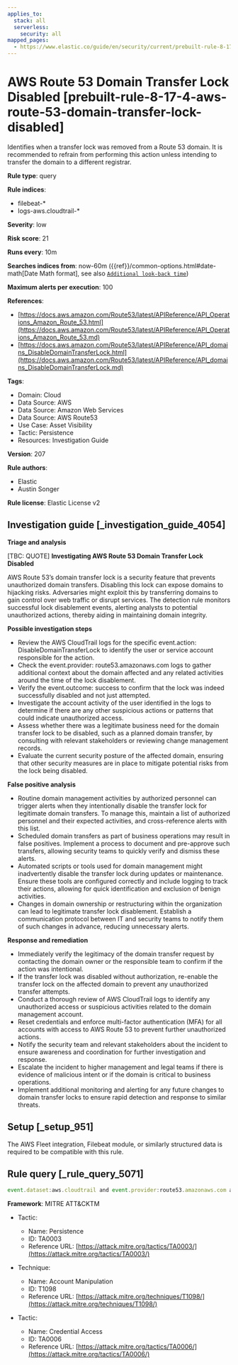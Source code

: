 ```yaml
---
applies_to:
  stack: all
  serverless:
    security: all
mapped_pages:
  - https://www.elastic.co/guide/en/security/current/prebuilt-rule-8-17-4-aws-route-53-domain-transfer-lock-disabled.html
---
```


# AWS Route 53 Domain Transfer Lock Disabled [prebuilt-rule-8-17-4-aws-route-53-domain-transfer-lock-disabled]

Identifies when a transfer lock was removed from a Route 53 domain. It is recommended to refrain from performing this action unless intending to transfer the domain to a different registrar.

**Rule type**: query

**Rule indices**:

* filebeat-*
* logs-aws.cloudtrail-*

**Severity**: low

**Risk score**: 21

**Runs every**: 10m

**Searches indices from**: now-60m ({{ref}}/common-options.html#date-math[Date Math format], see also [`Additional look-back time`](docs-content://solutions/security/detect-and-alert/create-detection-rule.md#rule-schedule))

**Maximum alerts per execution**: 100

**References**:

* [https://docs.aws.amazon.com/Route53/latest/APIReference/API_Operations_Amazon_Route_53.html](https://docs.aws.amazon.com/Route53/latest/APIReference/API_Operations_Amazon_Route_53.md)
* [https://docs.aws.amazon.com/Route53/latest/APIReference/API_domains_DisableDomainTransferLock.html](https://docs.aws.amazon.com/Route53/latest/APIReference/API_domains_DisableDomainTransferLock.md)

**Tags**:

* Domain: Cloud
* Data Source: AWS
* Data Source: Amazon Web Services
* Data Source: AWS Route53
* Use Case: Asset Visibility
* Tactic: Persistence
* Resources: Investigation Guide

**Version**: 207

**Rule authors**:

* Elastic
* Austin Songer

**Rule license**: Elastic License v2

## Investigation guide [_investigation_guide_4054]

**Triage and analysis**

[TBC: QUOTE]
**Investigating AWS Route 53 Domain Transfer Lock Disabled**

AWS Route 53’s domain transfer lock is a security feature that prevents unauthorized domain transfers. Disabling this lock can expose domains to hijacking risks. Adversaries might exploit this by transferring domains to gain control over web traffic or disrupt services. The detection rule monitors successful lock disablement events, alerting analysts to potential unauthorized actions, thereby aiding in maintaining domain integrity.

**Possible investigation steps**

* Review the AWS CloudTrail logs for the specific event.action: DisableDomainTransferLock to identify the user or service account responsible for the action.
* Check the event.provider: route53.amazonaws.com logs to gather additional context about the domain affected and any related activities around the time of the lock disablement.
* Verify the event.outcome: success to confirm that the lock was indeed successfully disabled and not just attempted.
* Investigate the account activity of the user identified in the logs to determine if there are any other suspicious actions or patterns that could indicate unauthorized access.
* Assess whether there was a legitimate business need for the domain transfer lock to be disabled, such as a planned domain transfer, by consulting with relevant stakeholders or reviewing change management records.
* Evaluate the current security posture of the affected domain, ensuring that other security measures are in place to mitigate potential risks from the lock being disabled.

**False positive analysis**

* Routine domain management activities by authorized personnel can trigger alerts when they intentionally disable the transfer lock for legitimate domain transfers. To manage this, maintain a list of authorized personnel and their expected activities, and cross-reference alerts with this list.
* Scheduled domain transfers as part of business operations may result in false positives. Implement a process to document and pre-approve such transfers, allowing security teams to quickly verify and dismiss these alerts.
* Automated scripts or tools used for domain management might inadvertently disable the transfer lock during updates or maintenance. Ensure these tools are configured correctly and include logging to track their actions, allowing for quick identification and exclusion of benign activities.
* Changes in domain ownership or restructuring within the organization can lead to legitimate transfer lock disablement. Establish a communication protocol between IT and security teams to notify them of such changes in advance, reducing unnecessary alerts.

**Response and remediation**

* Immediately verify the legitimacy of the domain transfer request by contacting the domain owner or the responsible team to confirm if the action was intentional.
* If the transfer lock was disabled without authorization, re-enable the transfer lock on the affected domain to prevent any unauthorized transfer attempts.
* Conduct a thorough review of AWS CloudTrail logs to identify any unauthorized access or suspicious activities related to the domain management account.
* Reset credentials and enforce multi-factor authentication (MFA) for all accounts with access to AWS Route 53 to prevent further unauthorized actions.
* Notify the security team and relevant stakeholders about the incident to ensure awareness and coordination for further investigation and response.
* Escalate the incident to higher management and legal teams if there is evidence of malicious intent or if the domain is critical to business operations.
* Implement additional monitoring and alerting for any future changes to domain transfer locks to ensure rapid detection and response to similar threats.


## Setup [_setup_951]

The AWS Fleet integration, Filebeat module, or similarly structured data is required to be compatible with this rule.


## Rule query [_rule_query_5071]

```js
event.dataset:aws.cloudtrail and event.provider:route53.amazonaws.com and event.action:DisableDomainTransferLock and event.outcome:success
```

**Framework**: MITRE ATT&CKTM

* Tactic:

    * Name: Persistence
    * ID: TA0003
    * Reference URL: [https://attack.mitre.org/tactics/TA0003/](https://attack.mitre.org/tactics/TA0003/)

* Technique:

    * Name: Account Manipulation
    * ID: T1098
    * Reference URL: [https://attack.mitre.org/techniques/T1098/](https://attack.mitre.org/techniques/T1098/)

* Tactic:

    * Name: Credential Access
    * ID: TA0006
    * Reference URL: [https://attack.mitre.org/tactics/TA0006/](https://attack.mitre.org/tactics/TA0006/)



